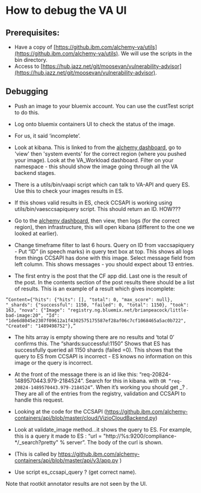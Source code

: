 # How to debug the VA UI

## Prerequisites:
* Have a copy of [https://github.ibm.com/alchemy-va/utils](https://github.ibm.com/alchemy-va/utils). We will use the scripts in the bin directory.
* Access to [https://hub.jazz.net/git/moosevan/vulnerability-advisor](https://hub.jazz.net/git/moosevan/vulnerability-advisor). 

## Debugging
- Push an image to your bluemix account. You can use the custTest script to do this.

- Log onto bluemix containers UI to check the status of the image.

- For us, it said ‘incomplete’. 

- Look at kibana. This is linked to from the [alchemy dashboard](https://alchemy-prod.hursley.ibm.com/), go to 'view' then 'system events' for the correct region (where you pushed your image). Look at the VA_Workload dashboard. Filter on your namespace - this should show the image going through all the VA backend stages.

- There is a utils/bin/vaapi script which can talk to VA-API and query ES. Use this to check your images results in ES.

- If this shows valid results in ES, check CCSAPI is working using utils/bin/vaesccsapiquery script. This should return an ID. HOW???

- Go to the [alchemy dashboard](https://alchemy-prod.hursley.ibm.com/), then view, then logs (for the correct region), then infrastructure, this will open kibana (different to the one we looked at earlier). 

- Change timeframe filter to last 6 hours. Query on ID from vaccsapiquery - Put “ID” (in speech marks) in query text box at top. This shows all logs from things CCSAPI has done with this image. Select message field from left column. This shows messages - you should expect about 13 entries. 

- The first entry is the post that the CF app did. Last one is the result of the post. In the contents section of the post results there should be a list of results. This is an example of a result which gives incomplete: 

```
“Content={"hits": {"hits": [], "total": 0, "max_score": null}, "_shards": {"successful": 1150, "failed": 0, "total": 1150}, "took": 163, "nova": {"Image": "registry.ng.bluemix.net/brianpeacock/little-bad-image:20", "Id": "1de6d8045e2307f09612a1f4302575175587ef28af06c7cf1068465a5ac0b722", "Created": "1489498752"},”
```

- The hits array is empty showing there are no results and ‘total 0’ confirms this. The “shards:successful:1150” Shows that ES has successfully queried all 1150 shards (failed =0). This shows that the query to ES from CCSAPI is incorrect - ES knows no information on this image or the query is incorrect. 

- At the front of the message there is an id like this: “req-20824-1489570443.979-2184524”. Search for this in kibana. with ` OR “req-20824-1489570443.979-2184524” `. When it’s working you should get _? . They are all of the entries from the registry, validation and CCSAPI to handle this request. 
- Looking at the code for the CCSAPI (https://github.ibm.com/alchemy-containers/api/blob/master/cloud/VizioCloudBackend.py) 
- Look at validate_image method…it shows the query to ES. For example, this is a query it made to ES : “url = "http://%s:9200/compliance-*/_search?pretty" % server”. The body of the curl is shown.
- (This is called by https://github.ibm.com/alchemy-containers/api/blob/master/api/v3/app.py )
- Use script es_ccsapi_query ? (get correct name). 



Note that rootkit annotator results are not seen by the UI.

